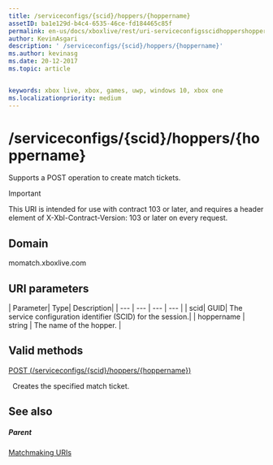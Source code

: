 ```yaml
---
title: /serviceconfigs/{scid}/hoppers/{hoppername}
assetID: ba1e129d-b4c4-6535-46ce-fd184465c85f
permalink: en-us/docs/xboxlive/rest/uri-serviceconfigsscidhoppershoppername.html
author: KevinAsgari
description: ' /serviceconfigs/{scid}/hoppers/{hoppername}'
ms.author: kevinasg
ms.date: 20-12-2017
ms.topic: article


keywords: xbox live, xbox, games, uwp, windows 10, xbox one
ms.localizationpriority: medium
---
```



# /serviceconfigs/{scid}/hoppers/{hoppername}

Supports a POST operation to create match tickets.

> [!IMPORTANT]
> This URI is intended for use with contract 103 or later, and requires a header element of X-Xbl-Contract-Version: 103 or later on every request.

<a id="ID4ER"></a>


## Domain
momatch.xboxlive.com  
<a id="ID4EW"></a>


## URI parameters

| Parameter| Type| Description|
| --- | --- | --- | --- |
| scid| GUID| The service configuration identifier (SCID) for the session.|
| hoppername | string | The name of the hopper. |

<a id="ID4E2B"></a>


## Valid methods

[POST (/serviceconfigs/{scid}/hoppers/{hoppername})](uri-serviceconfigsscidhoppershoppernamepost.md)

&nbsp;&nbsp;Creates the specified match ticket.

<a id="ID4EFC"></a>


## See also

<a id="ID4EHC"></a>


##### Parent  

[Matchmaking URIs](atoc-reference-matchtickets.md)
